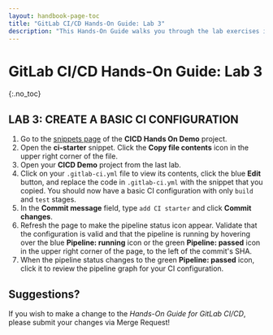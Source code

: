 ```yaml
---
layout: handbook-page-toc
title: "GitLab CI/CD Hands-On Guide: Lab 3"
description: "This Hands-On Guide walks you through the lab exercises in the GitLab CI/CD course."
---
```

# GitLab CI/CD Hands-On Guide: Lab 3
{:.no_toc}

## LAB 3: CREATE A BASIC CI CONFIGURATION

1. Go to the [snippets page](https://ilt.gitlabtraining.cloud/professional-services-classes/gitlab-ci-cd/gitlab-cicd-hands-on-demo/-/snippets) of the **CICD Hands On Demo** project.
1. Open the **ci-starter** snippet. Click the **Copy file contents** icon in the upper right corner of the file.
1. Open your **CICD Demo** project from the last lab.
1. Click on your `.gitlab-ci.yml` file to view its contents, click the blue **Edit** button, and replace the code in `.gitlab-ci.yml` with the snippet that you copied. You should now have a basic CI configuration with only `build` and `test` stages.  
1. In the **Commit message** field, type `add CI starter` and click **Commit changes**.
1. Refresh the page to make the pipeline status icon appear. Validate that the configuration is valid and that the pipeline is running by hovering over the blue **Pipeline: running** icon or the green **Pipeline: passed** icon in the upper right corner of the page, to the left of the commit's SHA.
1. When the pipeline status changes to the green **Pipeline: passed** icon, click it to review the pipeline graph for your CI configuration.

## Suggestions?

If you wish to make a change to the *Hands-On Guide for GitLab CI/CD*, please submit your changes via Merge Request!
